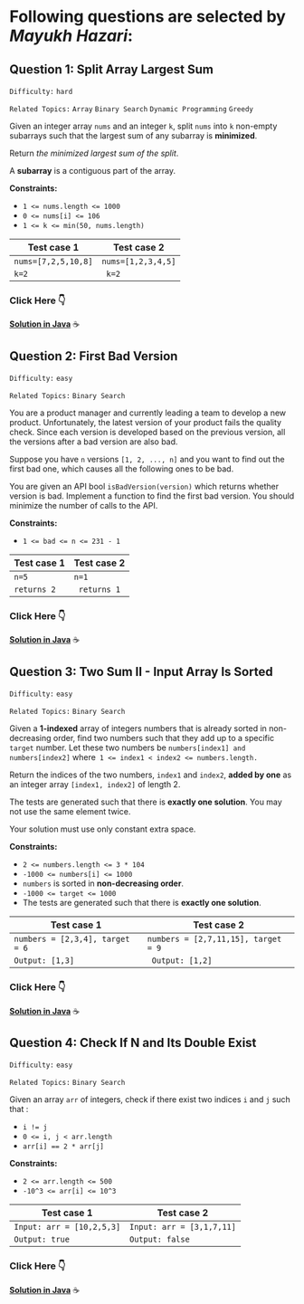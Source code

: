 # Following questions are selected by _Mayukh Hazari_:

## Question 1: Split Array Largest Sum

`Difficulty:` `hard`

`Related Topics:` `Array` `Binary Search` `Dynamic Programming` `Greedy`

Given an integer array `nums` and an integer `k`, split `nums` into `k` non-empty subarrays such that the largest sum of any subarray is **minimized**.

Return _the minimized largest sum of the split_.

A **subarray** is a contiguous part of the array.

**Constraints:**

- `1 <= nums.length <= 1000`
- `0 <= nums[i] <= 106`
- `1 <= k <= min(50, nums.length)`

| **Test case 1**     | **Test case 2**    |
| ------------------- | ------------------ |
| `nums=[7,2,5,10,8]` | `nums=[1,2,3,4,5]` |
| `k=2`               | ` k=2`             |

### Click Here 👇

[**Solution in Java**]() ☕

##

## Question 2: First Bad Version

`Difficulty:` `easy`

`Related Topics:` `Binary Search`

You are a product manager and currently leading a team to develop a new product. Unfortunately, the latest version of your product fails the quality check. Since each version is developed based on the previous version, all the versions after a bad version are also bad.

Suppose you have `n` versions `[1, 2, ..., n]` and you want to find out the first bad one, which causes all the following ones to be bad.

You are given an API bool `isBadVersion(version)` which returns whether version is bad. Implement a function to find the first bad version. You should minimize the number of calls to the API.

**Constraints:**

- `1 <= bad <= n <= 231 - 1`

| **Test case 1** | **Test case 2** |
| --------------- | --------------- |
| `n=5`           | `n=1`           |
| `returns 2`     | ` returns 1`    |

### Click Here 👇

[**Solution in Java**]() ☕

##

## Question 3: Two Sum II - Input Array Is Sorted

`Difficulty:` `easy`

`Related Topics:` `Binary Search`

Given a **1-indexed** array of integers numbers that is already sorted in non-decreasing order, find two numbers such that they add up to a specific `target` number. Let these two numbers be `numbers[index1] and numbers[index2]` where` 1 <= index1 < index2 <= numbers.length.`

Return the indices of the two numbers, `index1` and `index2`, **added by one** as an integer array `[index1, index2]` of length 2.

The tests are generated such that there is **exactly one solution**. You may not use the same element twice.

Your solution must use only constant extra space.

**Constraints:**

- `2 <= numbers.length <= 3 * 104`
- `-1000 <= numbers[i] <= 1000`
- `numbers` is sorted in **non-decreasing order**.
- `-1000 <= target <= 1000`
- The tests are generated such that there is **exactly one solution**.

| **Test case 1**                 | **Test case 2**                     |
| ------------------------------- | ----------------------------------- |
| `numbers = [2,3,4], target = 6` | `numbers = [2,7,11,15], target = 9` |
| `Output: [1,3]`                 | ` Output: [1,2]`                    |

### Click Here 👇

[**Solution in Java**]() ☕

##

## Question 4: Check If N and Its Double Exist

`Difficulty:` `easy`

`Related Topics:` `Binary Search`

Given an array `arr` of integers, check if there exist two indices `i` and `j` such that :

- `i != j`
- `0 <= i, j < arr.length`
- `arr[i] == 2 * arr[j]`

**Constraints:**

- `2 <= arr.length <= 500`
- `-10^3 <= arr[i] <= 10^3`

| **Test case 1**           | **Test case 2**           |
| ------------------------- | ------------------------- |
| `Input: arr = [10,2,5,3]` | `Input: arr = [3,1,7,11]` |
| `Output: true`            | `Output: false`           |

### Click Here 👇

[**Solution in Java**]() ☕
